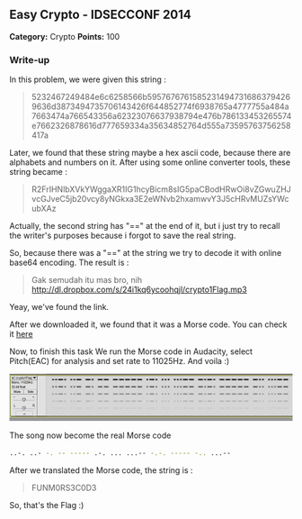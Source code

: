 ## Easy Crypto - IDSECCONF 2014

**Category:** Crypto
**Points:** 100

### Write-up

In this problem, we were given this string :

> 5232467249484e6c6258566b59576767615852314947316863794269636d3873494735706143426f644852774f6938765a4777755a484a7663474a766543356a62323076637938794e476b786133453265574e7662326878616d777659334a35634852764d555a73595763756258417a

Later, we found that these string maybe a hex ascii code, because there are alphabets and numbers on it.
After using some online converter tools, these string became :

> R2FrIHNlbXVkYWggaXR1IG1hcyBicm8sIG5paCBodHRwOi8vZGwuZHJvcGJveC5jb20vcy8yNGkxa3E2eWNvb2hxamwvY3J5cHRvMUZsYWcubXAz

Actually, the second string has "==" at the end of it, but i just try to recall the writer's purposes because i forgot to save the real string.

So, because there was a "==" at the string we try to decode it with online base64 encoding. The result is :

> Gak semudah itu mas bro, nih http://dl.dropbox.com/s/24i1kq6ycoohqjl/crypto1Flag.mp3

Yeay, we've found the link.

After we downloaded it, we found that it was a Morse code.
You can check it [here](crypto1Flag.mp3)

Now, to finish this task
We run the Morse code in Audacity, select Pitch(EAC) for analysis and set rate to 11025Hz.
And voila :)

![Image](screenshot.png)

The song now become the real Morse code
```bash
..-. ..- -. -- ----- .-. ... ...-- -.-. ----- -.. ...--
```

After we translated the Morse code, the string is :

> FUNM0RS3C0D3

So, that's the Flag :)
